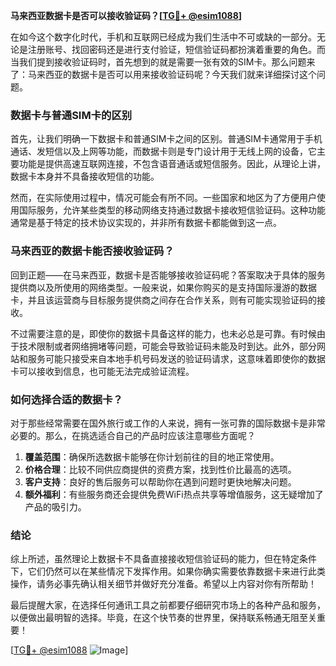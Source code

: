 **马来西亚数据卡是否可以接收验证码？[[TG💪+ @esim1088](https://t.me/s/esim1088)]**

在如今这个数字化时代，手机和互联网已经成为我们生活中不可或缺的一部分。无论是注册账号、找回密码还是进行支付验证，短信验证码都扮演着重要的角色。而当我们提到接收验证码时，首先想到的就是需要一张有效的SIM卡。那么问题来了：马来西亚的数据卡是否可以用来接收验证码呢？今天我们就来详细探讨这个问题。

### 数据卡与普通SIM卡的区别

首先，让我们明确一下数据卡和普通SIM卡之间的区别。普通SIM卡通常用于手机通话、发短信以及上网等功能，而数据卡则是专门设计用于无线上网的设备，它主要功能是提供高速互联网连接，不包含语音通话或短信服务。因此，从理论上讲，数据卡本身并不具备接收短信的功能。

然而，在实际使用过程中，情况可能会有所不同。一些国家和地区为了方便用户使用国际服务，允许某些类型的移动网络支持通过数据卡接收短信验证码。这种功能通常是基于特定的技术协议实现的，并非所有数据卡都能做到这一点。

### 马来西亚的数据卡能否接收验证码？

回到正题——在马来西亚，数据卡是否能够接收验证码呢？答案取决于具体的服务提供商以及所使用的网络类型。一般来说，如果你购买的是支持国际漫游的数据卡，并且该运营商与目标服务提供商之间存在合作关系，则有可能实现验证码的接收。

不过需要注意的是，即使你的数据卡具备这样的能力，也未必总是可靠。有时候由于技术限制或者网络拥堵等问题，可能会导致验证码未能及时到达。此外，部分网站和服务可能只接受来自本地手机号码发送的验证码请求，这意味着即使你的数据卡可以接收到信息，也可能无法完成验证流程。

### 如何选择合适的数据卡？

对于那些经常需要在国外旅行或工作的人来说，拥有一张可靠的国际数据卡是非常必要的。那么，在挑选适合自己的产品时应该注意哪些方面呢？

1. **覆盖范围**：确保所选数据卡能够在你计划前往的目的地正常使用。
2. **价格合理**：比较不同供应商提供的资费方案，找到性价比最高的选项。
3. **客户支持**：良好的售后服务可以帮助你在遇到问题时更快地解决问题。
4. **额外福利**：有些服务商还会提供免费WiFi热点共享等增值服务，这无疑增加了产品的吸引力。

### 结论

综上所述，虽然理论上数据卡不具备直接接收短信验证码的能力，但在特定条件下，它们仍然可以在某些情况下发挥作用。如果你确实需要依靠数据卡来进行此类操作，请务必事先确认相关细节并做好充分准备。希望以上内容对你有所帮助！

最后提醒大家，在选择任何通讯工具之前都要仔细研究市场上的各种产品和服务，以便做出最明智的选择。毕竟，在这个快节奏的世界里，保持联系畅通无阻至关重要！

[[TG💪+ @esim1088](https://t.me/s/esim1088) ![Image](https://i.postimg.cc/4NQfJmqS/Snipaste-2025-05-13-00-14-12.png)]